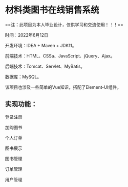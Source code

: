 # 材料类图书在线销售系统

==注：此项目为本人毕业设计，仅供学习和交流使用！！！==

时间：2022年6月12日

开发环境：IDEA + Maven + JDK11。

前端技术：HTML、CSSa、JavaScript、jQuery、Ajax。

后端技术：Tomcat、Servlet、MyBatis。

数据库：MySQL。

该项目也涉及一些简单的Vue知识，搭配了Element-UI组件。

## 实现功能：

登录注册

加购图书

个人订单

图书展示

图书管理

订单管理

用户管理

